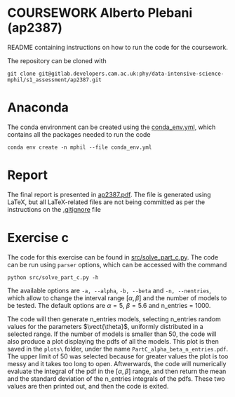 # COURSEWORK Alberto Plebani (ap2387)

README containing instructions on how to run the code for the coursework.

The repository can be cloned with 
```shell
git clone git@gitlab.developers.cam.ac.uk:phy/data-intensive-science-mphil/s1_assessment/ap2387.git
```

# Anaconda 

The conda environment can be created using the [conda_env.yml](https://gitlab.developers.cam.ac.uk/phy/data-intensive-science-mphil/s1_assessment/ap2387/-/blob/main/conda_env.yml), which contains all the packages needed to run the code
```shell
conda env create -n mphil --file conda_env.yml
```

# Report

The final report is presented in [ap2387.pdf](https://gitlab.developers.cam.ac.uk/phy/data-intensive-science-mphil/s1_assessment/ap2387/-/blob/main/ap2387.pdf?ref_type=heads). The file is generated using LaTeX, but all LaTeX-related files are not being committed as per the instructions on the [.gitignore](https://gitlab.developers.cam.ac.uk/phy/data-intensive-science-mphil/s1_assessment/ap2387/-/blob/main/.gitignore?ref_type=heads) file

# Exercise c

The code for this exercise can be found in [src/solve_part_c.py](https://gitlab.developers.cam.ac.uk/phy/data-intensive-science-mphil/s1_assessment/ap2387/-/blob/main/src/solve_part_c.py). The code can be run using ```parser``` options, which can be accessed with the command
```shell
python src/solve_part_c.py -h
```

The available options are ```-a, --alpha```, ```-b, --beta``` and ```-n, --nentries```, which allow to change the interval range $[\alpha,\beta]$ and the number of models to be tested. The default options are $\alpha=5$, $\beta=5.6$ and n_entries = 1000.

The code will then generate n_entries models, selecting n_entries random values for the parameters $\vect{\theta}$, uniformly distributed in a selected range. If the number of models is smaller than 50, the code will also produce a plot displaying the pdfs of all the models. This plot is then saved in the ```plots\``` folder, under the name ```PartC_alpha_beta_n_entries.pdf```. The upper limit of 50 was selected because for greater values the plot is too messy and it takes too long to open.
Aftwerwards, the code will numerically evaluate the integral of the pdf in the $[\alpha,\beta]$ range, and then return the mean and the standard deviation of the n_entries integrals of the pdfs. These two values are then printed out, and then the code is exited.



